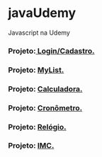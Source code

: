 # javaUdemy
 Javascript na Udemy

<h3>Projeto:<a href="https://sylu4n.github.io/javaUdemy/exercicios/Login%20e%20Cadastro/" target="_blink"> Login/Cadastro.</a></h3>

<h3>Projeto: <a href="https://sylu4n.github.io/javaUdemy/exercicios/Lista/index.htmll">MyList.</a></h3>

<h3>Projeto: <a href="https://sylu4n.github.io/javaUdemy/exercicios/Calculadora/index.html">Calculadora.</a></h3>

<h3>Projeto: <a href="https://sylu4n.github.io/javaUdemy/exercicios/Cronometro/index.html">Cronômetro.</a></h3>

<h3>Projeto: <a href="https://sylu4n.github.io/javaUdemy/exercicios/Relogio/index.html">Relógio.</a></h3>

<h3>Projeto: <a href="https://sylu4n.github.io/javaUdemy/exercicios/IMC/index.html">IMC.</a></h3>

